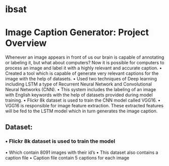  # ibsat
 
 
# Image Caption Generator: Project Overview
  Whenever an image appears in front of us our brain is capable of annotating or labeling it, but what about computers? 
  Now it is possible for computers to process an image and label it with a highly relevant and accurate caption.
 •	Created a tool which is capable of generate very relevant captions for the image with the help of datasets.
 •	Used two techniques of Deep learning including LSTM a type of Recurrent Neural Network and Convolutional Neural Networks (CNN).
 •	This system includes the labeling of an image with English keywords with the help of datasets provided during model training. 
 •	Flickr 8k dataset is used to train the CNN model called VGG16. 
 •	VGG16 is responsible for image feature extraction. These extracted features will be fed to the LSTM model which in turn generates the image caption.
 
## Dataset:
 ### •	Flickr 8k dataset is used to train the model
 •	Which contain 8091 images with their id’s
 •	This dataset also contains a caption file 
 •	Caption file contain 5 captions for each image

